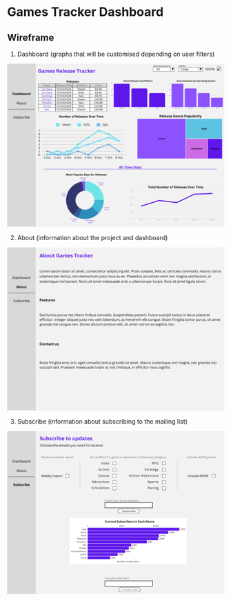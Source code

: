 # Games Tracker Dashboard

## Wireframe

1. Dashboard (graphs that will be customised depending on user filters)

![Dashboard](wireframe_dashboard.png)

2. About (information about the project and dashboard)

![About](wireframe_about.png)

3. Subscribe (information about subscribing to the mailing list)

![Subscribe](wireframe_subscribe.png)
